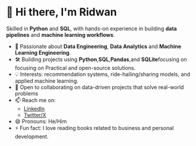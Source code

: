  # 🙋 Hi there, I'm Ridwan

Skilled in **Python** and **SQL**, with hands-on experience in
building **data pipelines** and **machine learning workflows**.

- 👀 Passionate about **Data Engineering**, **Data Analytics**
  and **Machine Learning Engineering**.
- 🛠️ Building projects using **Python**,**SQL**,**Pandas**,and
     **SQLite**focusing on focusing on Practical and open-source
     solutions.
- 💡 Interests: recommendation systems, ride-hailing/sharing models,
  and applied machine learning.
- 💞️ Open to collaborating on data-driven projects that solve real-world problems
- 📫 Reach me on:
  - [LinkedIn](https://www.linkedin.com/in/ridwanayinde)
  - [Twitter/X](https://x.com/RidwanAyinde25)
- 😄 Pronouns: He/Him
- ⚡ Fun fact: I love reading books related to business and personal development.
  
<!---
Ridwanayinde/Ridwanayinde is a ✨ special ✨ repository because its `README.md` 
(this file) appears on your GitHub profile.
You can click the Preview link to take a look at your changes.
--->
